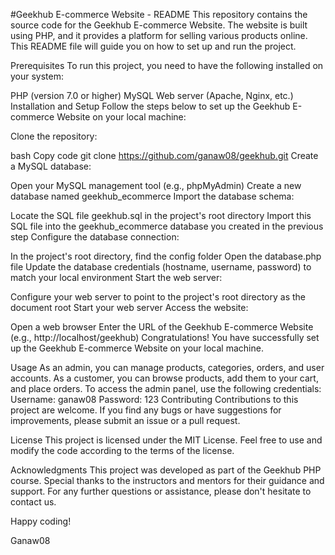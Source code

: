 
#Geekhub
E-commerce Website - README
This repository contains the source code for the Geekhub E-commerce Website. The website is built using PHP, and it provides a platform for selling various products online. This README file will guide you on how to set up and run the project.

Prerequisites
To run this project, you need to have the following installed on your system:

PHP (version 7.0 or higher)
MySQL
Web server (Apache, Nginx, etc.)
Installation and Setup
Follow the steps below to set up the Geekhub E-commerce Website on your local machine:

Clone the repository:

bash
Copy code
git clone https://github.com/ganaw08/geekhub.git
Create a MySQL database:

Open your MySQL management tool (e.g., phpMyAdmin)
Create a new database named geekhub_ecommerce
Import the database schema:

Locate the SQL file geekhub.sql in the project's root directory
Import this SQL file into the geekhub_ecommerce database you created in the previous step
Configure the database connection:

In the project's root directory, find the config folder
Open the database.php file
Update the database credentials (hostname, username, password) to match your local environment
Start the web server:

Configure your web server to point to the project's root directory as the document root
Start your web server
Access the website:

Open a web browser
Enter the URL of the Geekhub E-commerce Website (e.g., http://localhost/geekhub)
Congratulations! You have successfully set up the Geekhub E-commerce Website on your local machine.

Usage
As an admin, you can manage products, categories, orders, and user accounts.
As a customer, you can browse products, add them to your cart, and place orders.
To access the admin panel, use the following credentials:
Username: ganaw08 
Password: 123
Contributing
Contributions to this project are welcome. If you find any bugs or have suggestions for improvements, please submit an issue or a pull request.

License
This project is licensed under the MIT License. Feel free to use and modify the code according to the terms of the license.

Acknowledgments
This project was developed as part of the Geekhub PHP course. Special thanks to the instructors and mentors for their guidance and support.
For any further questions or assistance, please don't hesitate to contact us.

Happy coding!

Ganaw08
